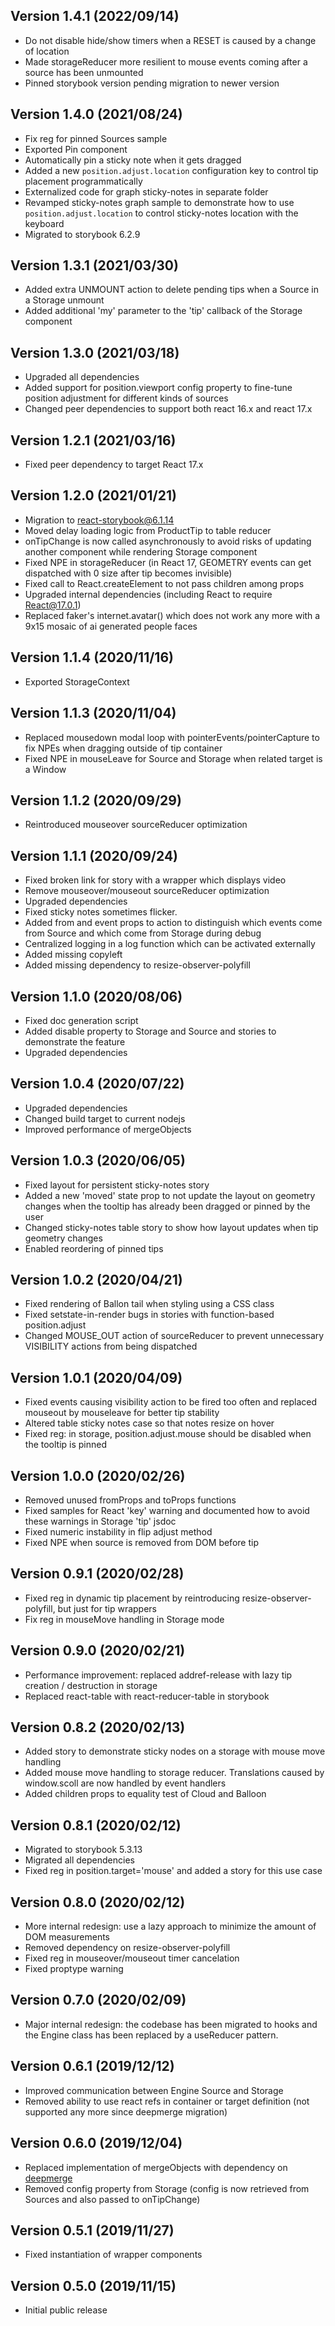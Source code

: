 ## Version 1.4.1 (2022/09/14)
- Do not disable hide/show timers when a RESET is caused by a change of location 
- Made storageReducer more resilient to mouse events coming after a source has been unmounted 
- Pinned storybook version pending migration to newer version 

## Version 1.4.0 (2021/08/24)
- Fix reg for pinned Sources sample
- Exported Pin component
- Automatically pin a sticky note when it gets dragged
- Added a new `position.adjust.location` configuration key to control tip placement programmatically
- Externalized code for graph sticky-notes in separate folder
- Revamped sticky-notes graph sample to demonstrate how to use `position.adjust.location` to control sticky-notes location with the keyboard
- Migrated to storybook 6.2.9
  
## Version 1.3.1 (2021/03/30)
- Added extra UNMOUNT action to delete pending tips when a Source in a Storage unmount
- Added additional 'my' parameter to the 'tip' callback of the Storage component

## Version 1.3.0 (2021/03/18)
- Upgraded all dependencies
- Added support for position.viewport config property to fine-tune position adjustment for different kinds of sources
- Changed peer dependencies to support both react 16.x and react 17.x

## Version 1.2.1 (2021/03/16)
- Fixed peer dependency to target React 17.x

## Version 1.2.0 (2021/01/21)

- Migration to react-storybook@6.1.14
- Moved delay loading logic from ProductTip to table reducer
- onTipChange is now called asynchronously to avoid risks of updating another component while rendering Storage component
- Fixed NPE in storageReducer (in React 17, GEOMETRY events can get dispatched with 0 size after tip becomes invisible)
- Fixed call to React.createElement to not pass children among props
- Upgraded internal dependencies (including React to require React@17.0.1)
- Replaced faker's internet.avatar() which does not work any more with a 9x15 mosaic of ai generated people faces

## Version 1.1.4 (2020/11/16)

- Exported StorageContext

## Version 1.1.3 (2020/11/04)

- Replaced mousedown modal loop with pointerEvents/pointerCapture to fix NPEs when dragging outside of tip container
- Fixed NPE in mouseLeave for Source and Storage when related target is a Window

## Version 1.1.2 (2020/09/29)

- Reintroduced mouseover sourceReducer optimization

## Version 1.1.1 (2020/09/24)

- Fixed broken link for story with a wrapper which displays video
- Remove mouseover/mouseout sourceReducer optimization
- Upgraded dependencies
- Fixed sticky notes sometimes flicker.
- Added from and event props to action to distinguish which events come from Source and which come from Storage during debug
- Centralized logging in a log function which can be activated externally
- Added missing copyleft
- Added missing dependency to resize-observer-polyfill

## Version 1.1.0 (2020/08/06)

- Fixed doc generation script
- Added disable property to Storage and Source and stories to demonstrate the feature
- Upgraded dependencies

## Version 1.0.4 (2020/07/22)

- Upgraded dependencies
- Changed build target to current nodejs
- Improved performance of mergeObjects

## Version 1.0.3 (2020/06/05)

- Fixed layout for persistent sticky-notes story
- Added a new 'moved' state prop to not update the layout on geometry changes when the tooltip has already been dragged or pinned by the user
- Changed sticky-notes table story to show how layout updates when tip geometry changes
- Enabled reordering of pinned tips

## Version 1.0.2 (2020/04/21)

- Fixed rendering of Ballon tail when styling using a CSS class
- Fixed setstate-in-render bugs in stories with function-based position.adjust
- Changed MOUSE_OUT action of sourceReducer to prevent unnecessary VISIBILITY actions from being dispatched

## Version 1.0.1 (2020/04/09)

- Fixed events causing visibility action to be fired too often and replaced mouseout by mouseleave for better tip stability
- Altered table sticky notes case so that notes resize on hover
- Fixed reg: in storage, position.adjust.mouse should be disabled when the tooltip is pinned

## Version 1.0.0 (2020/02/26)

- Removed unused fromProps and toProps functions
- Fixed samples for React 'key' warning and documented how to avoid these warnings in Storage 'tip' jsdoc
- Fixed numeric instability in flip adjust method
- Fixed NPE when source is removed from DOM before tip

## Version 0.9.1 (2020/02/28)

- Fixed reg in dynamic tip placement by reintroducing resize-observer-polyfill, but just for tip wrappers
- Fix reg in mouseMove handling in Storage mode

## Version 0.9.0 (2020/02/21)

- Performance improvement: replaced addref-release with lazy tip creation / destruction in storage
- Replaced react-table with react-reducer-table in storybook

## Version 0.8.2 (2020/02/13)

- Added story to demonstrate sticky nodes on a storage with mouse move handling
- Added mouse move handling to storage reducer. Translations caused by window.scoll are now handled by event handlers
- Added children props to equality test of Cloud and Balloon

## Version 0.8.1 (2020/02/12)

- Migrated to storybook 5.3.13
- Migrated all dependencies
- Fixed reg in position.target='mouse' and added a story for this use case

## Version 0.8.0 (2020/02/12)

- More internal redesign: use a lazy approach to minimize the amount of DOM measurements
- Removed dependency on resize-observer-polyfill
- Fixed reg in mouseover/mouseout timer cancelation
- Fixed proptype warning

## Version 0.7.0 (2020/02/09)

- Major internal redesign: the codebase has been migrated to hooks and the Engine class has been replaced by a useReducer pattern.

## Version 0.6.1 (2019/12/12)

- Improved communication between Engine Source and Storage
- Removed ability to use react refs in container or target definition (not supported any more since deepmerge migration)

## Version 0.6.0 (2019/12/04)

- Replaced implementation of mergeObjects with dependency on [deepmerge](https://www.npmjs.com/package/deepmerge)
- Removed config property from Storage (config is now retrieved from Sources and also passed to onTipChange)

## Version 0.5.1 (2019/11/27)

- Fixed instantiation of wrapper components

## Version 0.5.0 (2019/11/15)

- Initial public release
